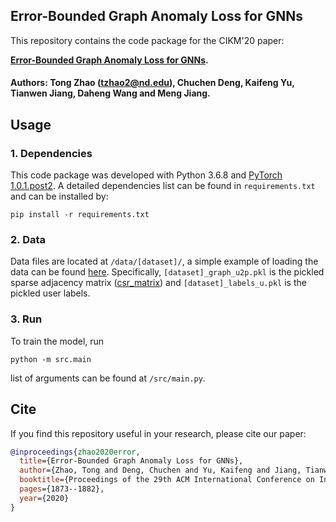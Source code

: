 ## Error-Bounded Graph Anomaly Loss for GNNs

This repository contains the code package for the CIKM'20 paper:

**[Error-Bounded Graph Anomaly Loss for GNNs](https://dl.acm.org/doi/pdf/10.1145/3340531.3411979).**

#### Authors: Tong Zhao (tzhao2@nd.edu), Chuchen Deng, Kaifeng Yu, Tianwen Jiang, Daheng Wang and Meng Jiang.

## Usage
### 1. Dependencies
This code package was developed with Python 3.6.8 and [PyTorch 1.0.1.post2](https://pytorch.org/).
A detailed dependencies list can be found in `requirements.txt` and can be installed by:
```
pip install -r requirements.txt
```

### 2. Data
Data files are located at `/data/[dataset]/`, a simple example of loading the data can be found [here](https://github.com/zhao-tong/Graph-Anomaly-Loss/blob/master/src/dataCenter.py#L220). Specifically, `[dataset]_graph_u2p.pkl` is the pickled sparse adjacency matrix ([csr_matrix](https://docs.scipy.org/doc/scipy/reference/generated/scipy.sparse.csr_matrix.html)) and `[dataset]_labels_u.pkl` is the pickled user labels. 

### 3. Run
To train the model, run
```
python -m src.main
```
list of arguments can be found at `/src/main.py`.


## Cite
If you find this repository useful in your research, please cite our paper:

```bibtex
@inproceedings{zhao2020error,
  title={Error-Bounded Graph Anomaly Loss for GNNs},
  author={Zhao, Tong and Deng, Chuchen and Yu, Kaifeng and Jiang, Tianwen and Wang, Daheng and Jiang, Meng},
  booktitle={Proceedings of the 29th ACM International Conference on Information \& Knowledge Management},
  pages={1873--1882},
  year={2020}
}
```


